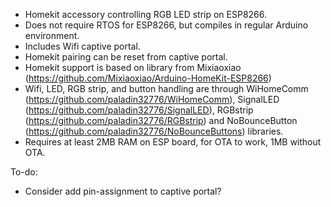 - Homekit accessory controlling RGB LED strip on ESP8266.
- Does not require RTOS for ESP8266, but compiles in regular Arduino environment.
- Includes Wifi captive portal.
- Homekit pairing can be reset from captive portal.
- Homekit support is based on library from Mixiaoxiao (https://github.com/Mixiaoxiao/Arduino-HomeKit-ESP8266)
- Wifi, LED, RGB strip, and button handling are through WiHomeComm (https://github.com/paladin32776/WiHomeComm), SignalLED (https://github.com/paladin32776/SignalLED), RGBstrip (https://github.com/paladin32776/RGBstrip) and NoBounceButton (https://github.com/paladin32776/NoBounceButtons) libraries.
- Requires at least 2MB RAM on ESP board, for OTA to work, 1MB without OTA.

To-do:
- Consider add pin-assignment to captive portal?
